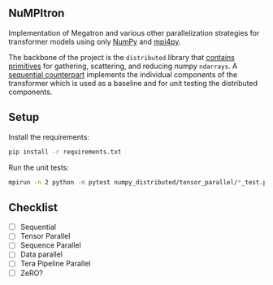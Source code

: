 ## NuMPItron
Implementation of Megatron and various other parallelization strategies for transformer models using only [NumPy](https://numpy.org/) and [mpi4py](https://mpi4py.readthedocs.io/en/stable/tutorial.html).

The backbone of the project is the `distributed` library that [contains primitives](https://github.com/lweitkamp/transformer_parallelisms/tree/main/distributed/ops.py) for gathering, scattering, and reducing numpy `ndarrays`. A [sequential counterpart](https://github.com/lweitkamp/transformer_parallelisms/tree/main/layers) implements the individual components of the transformer which is used as a baseline and for unit testing the distributed components.


## Setup
Install the requirements:
```bash
pip install -r requirements.txt
```

Run the unit tests:
```bash
mpirun -n 2 python -m pytest numpy_distributed/tensor_parallel/*_test.py
```

## Checklist

- [ ] Sequential
- [ ] Tensor Parallel
- [ ] Sequence Parallel
- [ ] Data parallel
- [ ] Tera Pipeline Parallel
- [ ] ZeRO?
